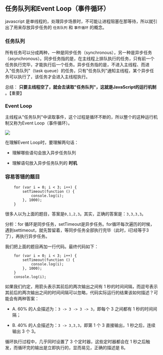 
## 任务队列和Event Loop（事件循环）
javascript 是单线程的，处理异步场景时，不可能让进程阻塞在那等待，所以就引出了用来存放异步任务的 `任务队列` 和 `事件循环` 的概念。

### 任务队列

所有任务可以分成两种，一种是同步任务（synchronous），另一种是异步任务（asynchronous）。同步任务指的是，在主线程上排队执行的任务，只有前一个任务执行完毕，才能执行后一个任务。异步任务指的是，不进入主线程、而进入"任务队列"（task
queue）的任务，只有"任务队列"通知主线程，某个异步任务可以执行了，该任务才会进入主线程执行。

总结： **只要主线程空了，就会去读取"任务队列"，这就是JavaScript的运行机制** 。【重要】

### Event Loop

主线程从"任务队列"中读取事件，这个过程是循环不断的，所以整个的这种运行机制又称为Event Loop（事件循环）。

[![](https://camo.githubusercontent.com/70c3b08db1c47192ffbeb0313be06f99596827f217a431aff27a97a38d48387b/687474703a2f2f696d672e736d79687661652e636f6d2f32303138303331305f313834302e706e67)](https://camo.githubusercontent.com/70c3b08db1c47192ffbeb0313be06f99596827f217a431aff27a97a38d48387b/687474703a2f2f696d672e736d79687661652e636f6d2f32303138303331305f313834302e706e67)

在理解Event Loop时，要理解两句话：

  * 理解哪些语句会放入异步任务队列

  * 理解语句放入异步任务队列的 **时机**

### 容易答错的题目

    
    
        for (var i = 0; i < 3; i++) {
            setTimeout(function () {
                console.log(i);
            }, 1000);
        }

很多人以为上面的题目，答案是`0,1,2,3`。其实，正确的答案是：`3,3,3,3`。

分析：for
循环是同步任务，setTimeout是异步任务。for循环每次遍历的时候，遇到settimeout，就先暂留着，等同步任务全部执行完毕（此时，i已经等于3了），再执行异步任务。

我们把上面的题目再加一行代码。最终代码如下：

    
    
        for (var i = 0; i < 3; i++) {
            setTimeout(function () {
                console.log(i);
            }, 1000);
        }
        console.log(i);

如果我们约定，用箭头表示其前后的两次输出之间有 1
秒的时间间隔，而逗号表示其前后的两次输出之间的时间间隔可以忽略，代码实际运行的结果该如何描述？可能会有两种答案：

  * A. 60% 的人会描述为：`3 -> 3 -> 3 -> 3`，即每个 3 之间都有 1 秒的时间间隔；

  * B. 40% 的人会描述为：`3 -> 3,3,3`，即第 1 个 3 直接输出，1 秒之后，连续输出 3 个 3。

循环执行过程中，几乎同时设置了 3 个定时器，这些定时器都会在 1 秒之后触发，而循环完的输出是立即执行的，显而易见，正确的描述是 B。